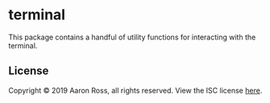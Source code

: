 # terminal

This package contains a handful of utility functions for interacting with the terminal.

## License

Copyright &copy; 2019 Aaron Ross, all rights reserved. View the ISC license [here](LICENSE).
